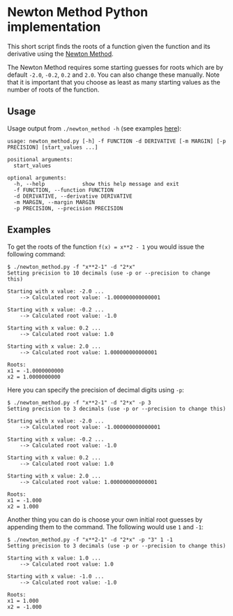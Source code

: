 # Newton Method Python implementation

This short script finds the roots of a function given the function and its derivative using the [Newton Method](https://en.wikipedia.org/wiki/Newton's_method).

The Newton Method requires some starting guesses for roots which are by default `-2.0`, `-0.2`, `0.2` and `2.0`.
You can also change these manually.
Note that it is important that you choose as least as many starting values as the number of roots of the function.

## Usage

Usage output from `./newton_method -h` (see examples [here](#examples)):

```
usage: newton_method.py [-h] -f FUNCTION -d DERIVATIVE [-m MARGIN] [-p PRECISION] [start_values ...]

positional arguments:
  start_values

optional arguments:
  -h, --help            show this help message and exit
  -f FUNCTION, --function FUNCTION
  -d DERIVATIVE, --derivative DERIVATIVE
  -m MARGIN, --margin MARGIN
  -p PRECISION, --precision PRECISION
```

## Examples

To get the roots of the function `f(x) = x**2 - 1` you would issue the following command:

```
$ ./newton_method.py -f "x**2-1" -d "2*x"
Setting precision to 10 decimals (use -p or --precision to change this)

Starting with x value: -2.0 ...
	--> Calculated root value: -1.000000000000001

Starting with x value: -0.2 ...
	--> Calculated root value: -1.0

Starting with x value: 0.2 ...
	--> Calculated root value: 1.0

Starting with x value: 2.0 ...
	--> Calculated root value: 1.000000000000001

Roots:
x1 = -1.0000000000
x2 = 1.0000000000
```

Here you can specify the precision of decimal digits using `-p`:

```
$ ./newton_method.py -f "x**2-1" -d "2*x" -p 3
Setting precision to 3 decimals (use -p or --precision to change this)

Starting with x value: -2.0 ...
	--> Calculated root value: -1.000000000000001

Starting with x value: -0.2 ...
	--> Calculated root value: -1.0

Starting with x value: 0.2 ...
	--> Calculated root value: 1.0

Starting with x value: 2.0 ...
	--> Calculated root value: 1.000000000000001

Roots:
x1 = -1.000
x2 = 1.000
```

Another thing you can do is choose your own initial root guesses by appending them to the command.
The following would use `1` and `-1`:

```
$ ./newton_method.py -f "x**2-1" -d "2*x" -p "3" 1 -1
Setting precision to 3 decimals (use -p or --precision to change this)

Starting with x value: 1.0 ...
	--> Calculated root value: 1.0

Starting with x value: -1.0 ...
	--> Calculated root value: -1.0

Roots:
x1 = 1.000
x2 = -1.000
```
